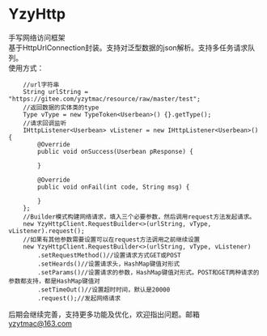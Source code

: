 # YzyHttp
手写网络访问框架  
基于HttpUrlConnection封装。支持对泛型数据的json解析。支持多任务请求队列。  
使用方式：  

        //url字符串
        String urlString = "https://gitee.com/yzytmac/resource/raw/master/test";
        //返回数据的实体类的type
        Type vType = new TypeToken<Userbean>() {}.getType();
        //请求回调监听
        IHttpListener<Userbean> vListener = new IHttpListener<Userbean>() {
            @Override
            public void onSuccess(Userbean pResponse) {
                
            }

            @Override
            public void onFail(int code, String msg) {

            }
        };
        //Builder模式构建网络请求，填入三个必要参数，然后调用request方法发起请求。
        new YzyHttpClient.RequestBuilder<>(urlString, vType, vListener).request();
        //如果有其他参数需要设置可以在request方法调用之前继续设置
        new YzyHttpClient.RequestBuilder<>(urlString, vType, vListener)
            .setRequestMethod()//设置请求方式GET或POST
            .setHeards()//设置请求头，HashMap键值对形式
            .setParams()//设置请求的参数，HashMap键值对形式。POST和GET两种请求的参数都支持，都是HashMap键值对
            .setTimeOut()//设置超时时间，默认是20000
            .request();//发起网络请求  
后期会继续完善，支持更多功能及优化，欢迎指出问题。邮箱 yzytmac@163.com   


